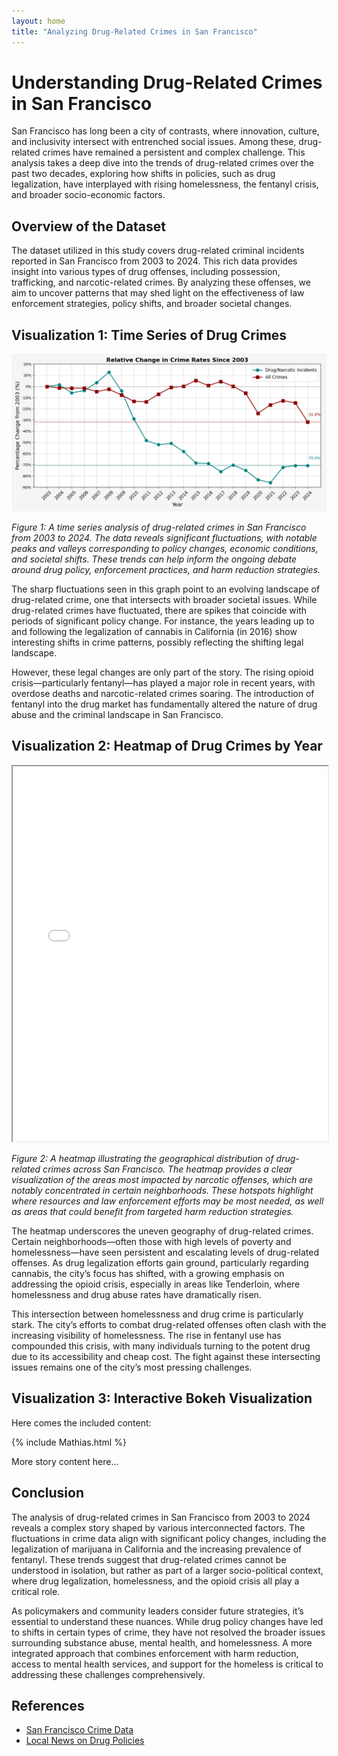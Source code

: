 ```yaml
---
layout: home
title: "Analyzing Drug-Related Crimes in San Francisco"
---
```


# Understanding Drug-Related Crimes in San Francisco

San Francisco has long been a city of contrasts, where innovation, culture, and inclusivity intersect with entrenched social issues. Among these, drug-related crimes have remained a persistent and complex challenge. This analysis takes a deep dive into the trends of drug-related crimes over the past two decades, exploring how shifts in policies, such as drug legalization, have interplayed with rising homelessness, the fentanyl crisis, and broader socio-economic factors.

## Overview of the Dataset

The dataset utilized in this study covers drug-related criminal incidents reported in San Francisco from 2003 to 2024. This rich data provides insight into various types of drug offenses, including possession, trafficking, and narcotic-related crimes. By analyzing these offenses, we aim to uncover patterns that may shed light on the effectiveness of law enforcement strategies, policy shifts, and broader societal changes.

## Visualization 1: Time Series of Drug Crimes

![Drug Crimes Over Time](images/drug_narcotic_crimes_per_year.png)

*Figure 1: A time series analysis of drug-related crimes in San Francisco from 2003 to 2024. The data reveals significant fluctuations, with notable peaks and valleys corresponding to policy changes, economic conditions, and societal shifts. These trends can help inform the ongoing debate around drug policy, enforcement practices, and harm reduction strategies.*

The sharp fluctuations seen in this graph point to an evolving landscape of drug-related crime, one that intersects with broader societal issues. While drug-related crimes have fluctuated, there are spikes that coincide with periods of significant policy change. For instance, the years leading up to and following the legalization of cannabis in California (in 2016) show interesting shifts in crime patterns, possibly reflecting the shifting legal landscape.

However, these legal changes are only part of the story. The rising opioid crisis—particularly fentanyl—has played a major role in recent years, with overdose deaths and narcotic-related crimes soaring. The introduction of fentanyl into the drug market has fundamentally altered the nature of drug abuse and the criminal landscape in San Francisco.

## Visualization 2: Heatmap of Drug Crimes by Year

<div>
    <iframe src="images/drug_narcotic_heatmap_by_year.html" width="100%" height="600px"></iframe>
</div>

*Figure 2: A heatmap illustrating the geographical distribution of drug-related crimes across San Francisco. The heatmap provides a clear visualization of the areas most impacted by narcotic offenses, which are notably concentrated in certain neighborhoods. These hotspots highlight where resources and law enforcement efforts may be most needed, as well as areas that could benefit from targeted harm reduction strategies.*

The heatmap underscores the uneven geography of drug-related crimes. Certain neighborhoods—often those with high levels of poverty and homelessness—have seen persistent and escalating levels of drug-related offenses. As drug legalization efforts gain ground, particularly regarding cannabis, the city’s focus has shifted, with a growing emphasis on addressing the opioid crisis, especially in areas like Tenderloin, where homelessness and drug abuse rates have dramatically risen.

This intersection between homelessness and drug crime is particularly stark. The city’s efforts to combat drug-related offenses often clash with the increasing visibility of homelessness. The rise in fentanyl use has compounded this crisis, with many individuals turning to the potent drug due to its accessibility and cheap cost. The fight against these intersecting issues remains one of the city’s most pressing challenges.

## Visualization 3: Interactive Bokeh Visualization

Here comes the included content:

{% include Mathias.html %}

More story content here...


## Conclusion

The analysis of drug-related crimes in San Francisco from 2003 to 2024 reveals a complex story shaped by various interconnected factors. The fluctuations in crime data align with significant policy changes, including the legalization of marijuana in California and the increasing prevalence of fentanyl. These trends suggest that drug-related crimes cannot be understood in isolation, but rather as part of a larger socio-political context, where drug legalization, homelessness, and the opioid crisis all play a critical role.

As policymakers and community leaders consider future strategies, it’s essential to understand these nuances. While drug policy changes have led to shifts in certain types of crime, they have not resolved the broader issues surrounding substance abuse, mental health, and homelessness. A more integrated approach that combines enforcement with harm reduction, access to mental health services, and support for the homeless is critical to addressing these challenges comprehensively.

## References

- [San Francisco Crime Data](https://data.sfgov.org/Public-Safety/Police-Department-Incident-Reports-2018-to-Present/2e3c-8j8g)
- [Local News on Drug Policies](https://www.sfchronicle.com/news/article/San-Francisco-drug-policy-changes-2023-12345678)
